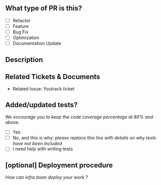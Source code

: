 ## What type of PR is this?

- [ ] Refactor
- [ ] Feature
- [ ] Bug Fix
- [ ] Optimization
- [ ] Documentation Update

## Description

## Related Tickets & Documents

- Related Issue: Youtrack ticket

## Added/updated tests?
_We encourage you to keep the code coverage percentage at 80% and above._

- [ ] Yes
- [ ] No, and this is why: _please replace this line with details on why tests
      have not been included_
- [ ] I need help with writing tests

## [optional] Deployment procedure

_How can infra team deploy your work ?_
